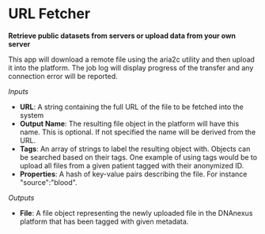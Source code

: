 # URL Fetcher

__Retrieve public datasets from servers or upload data from your own server__

This app will download a remote file using the aria2c utility and then upload it into the platform.  The job log will display progress of the transfer and any connection error will be reported.

*Inputs*

* **URL**:  A string containing the full URL of the file to be fetched into the system
* **Output Name**: The resulting file object in the platform will have this name.  This is optional.  If not specified the name will be derived from the URL.
* **Tags**: An array of strings to label the resulting object with.  Objects can be searched based on their tags.  One example of using tags would be to upload all files from a given patient tagged with their anonymized ID.
* **Properties**:  A hash of key-value pairs describing the file.  For instance "source":"blood".

*Outputs*

* **File**:  A file object representing the newly uploaded file in the DNAnexus platform that has been tagged with given metadata.

